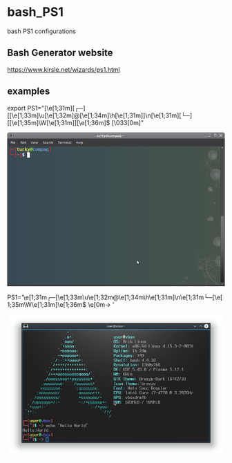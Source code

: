 # bash_PS1
bash PS1 configurations

## Bash Generator website
https://www.kirsle.net/wizards/ps1.html

## examples

export PS1="\[\e[1;31m\]\[┌─\][\[\e[1;33m\]\u\[\e[1;32m\]@\[\e[1;34m\]\h\[\e[1;31m\]]\n\[\e[1;31m\]\[└─\][\[\e[1;35m\]\W\[\e[1;31m\]]\[\e[1;36m\]\$ \[\033[0m\]"

![alt text](https://github.com/tag2000sa/bash_PS1/blob/master/Screenshot%20at%202017-10-13%2023-20-17.png)


PS1='\e[1;31m┌─[\e[1;33m\u\e[1;32m@\e[1;34m\h\e[1;31m]\n\e[1;31m└─[\e[1;35m\W\e[1;31m]\e[1;36m$ \e[0m-> '


![alt text](https://github.com/tag2000sa/bash_PS1/blob/master/Screenshot_20180217_232125.png)
